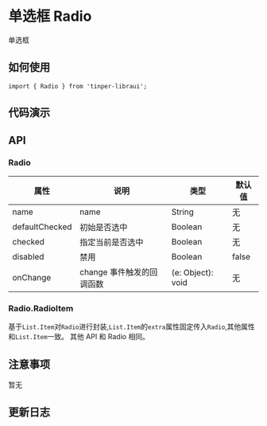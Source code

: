 # 单选框 Radio

单选框

## 如何使用

```
import { Radio } from 'tinper-libraui';

```

## 代码演示


## API

### Radio

| 属性 | 说明 | 类型 | 默认值 |
|----|-----|------|------|
| name    |   name  | String |   无  |
| defaultChecked |   初始是否选中   | Boolean  | 无  |
| checked    |   指定当前是否选中  | Boolean  | 无  |
| disabled      |  禁用  | Boolean |  false  |
| onChange    | change 事件触发的回调函数 | (e: Object): void |   无  |


### Radio.RadioItem

基于`List.Item`对`Radio`进行封装,`List.Item`的`extra`属性固定传入`Radio`,其他属性和`List.Item`一致。
其他 API 和 Radio 相同。


## 注意事项

暂无

## 更新日志
